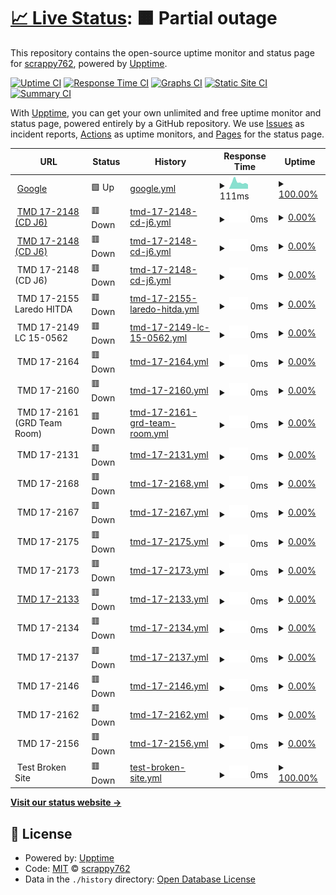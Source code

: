 # [📈 Live Status](https://scrappy762.github.io/server-status): <!--live status--> **🟧 Partial outage**

This repository contains the open-source uptime monitor and status page for [scrappy762](https://scrappy762.github.io/server-status), powered by [Upptime](https://github.com/upptime/upptime).

[![Uptime CI](https://github.com/scrappy762/server-status/workflows/Uptime%20CI/badge.svg)](https://github.com/scrappy762/server-status/actions?query=workflow%3A%22Uptime+CI%22)
[![Response Time CI](https://github.com/scrappy762/server-status/workflows/Response%20Time%20CI/badge.svg)](https://github.com/scrappy762/server-status/actions?query=workflow%3A%22Response+Time+CI%22)
[![Graphs CI](https://github.com/scrappy762/server-status/workflows/Graphs%20CI/badge.svg)](https://github.com/scrappy762/server-status/actions?query=workflow%3A%22Graphs+CI%22)
[![Static Site CI](https://github.com/scrappy762/server-status/workflows/Static%20Site%20CI/badge.svg)](https://github.com/scrappy762/server-status/actions?query=workflow%3A%22Static+Site+CI%22)
[![Summary CI](https://github.com/scrappy762/server-status/workflows/Summary%20CI/badge.svg)](https://github.com/scrappy762/server-status/actions?query=workflow%3A%22Summary+CI%22)

With [Upptime](https://upptime.js.org), you can get your own unlimited and free uptime monitor and status page, powered entirely by a GitHub repository. We use [Issues](https://github.com/scrappy762/server-status/issues) as incident reports, [Actions](https://github.com/scrappy762/server-status/actions) as uptime monitors, and [Pages](https://scrappy762.github.io/server-status) for the status page.

<!--start: status pages-->
<!-- This summary is generated by Upptime (https://github.com/upptime/upptime) -->
<!-- Do not edit this manually, your changes will be overwritten -->
<!-- prettier-ignore -->
| URL | Status | History | Response Time | Uptime |
| --- | ------ | ------- | ------------- | ------ |
| <img alt="" src="https://icons.duckduckgo.com/ip3/www.google.com.ico" height="13"> [Google](https://www.google.com) | 🟩 Up | [google.yml](https://github.com/scrappy762/server-status/commits/HEAD/history/google.yml) | <details><summary><img alt="Response time graph" src="./graphs/google/response-time-week.png" height="20"> 111ms</summary><br><a href="https://scrappy762.github.io/server-status/history/google"><img alt="Response time 109" src="https://img.shields.io/endpoint?url=https%3A%2F%2Fraw.githubusercontent.com%2Fscrappy762%2Fserver-status%2FHEAD%2Fapi%2Fgoogle%2Fresponse-time.json"></a><br><a href="https://scrappy762.github.io/server-status/history/google"><img alt="24-hour response time 224" src="https://img.shields.io/endpoint?url=https%3A%2F%2Fraw.githubusercontent.com%2Fscrappy762%2Fserver-status%2FHEAD%2Fapi%2Fgoogle%2Fresponse-time-day.json"></a><br><a href="https://scrappy762.github.io/server-status/history/google"><img alt="7-day response time 111" src="https://img.shields.io/endpoint?url=https%3A%2F%2Fraw.githubusercontent.com%2Fscrappy762%2Fserver-status%2FHEAD%2Fapi%2Fgoogle%2Fresponse-time-week.json"></a><br><a href="https://scrappy762.github.io/server-status/history/google"><img alt="30-day response time 106" src="https://img.shields.io/endpoint?url=https%3A%2F%2Fraw.githubusercontent.com%2Fscrappy762%2Fserver-status%2FHEAD%2Fapi%2Fgoogle%2Fresponse-time-month.json"></a><br><a href="https://scrappy762.github.io/server-status/history/google"><img alt="1-year response time 109" src="https://img.shields.io/endpoint?url=https%3A%2F%2Fraw.githubusercontent.com%2Fscrappy762%2Fserver-status%2FHEAD%2Fapi%2Fgoogle%2Fresponse-time-year.json"></a></details> | <details><summary><a href="https://scrappy762.github.io/server-status/history/google">100.00%</a></summary><a href="https://scrappy762.github.io/server-status/history/google"><img alt="All-time uptime 100.00%" src="https://img.shields.io/endpoint?url=https%3A%2F%2Fraw.githubusercontent.com%2Fscrappy762%2Fserver-status%2FHEAD%2Fapi%2Fgoogle%2Fuptime.json"></a><br><a href="https://scrappy762.github.io/server-status/history/google"><img alt="24-hour uptime 100.00%" src="https://img.shields.io/endpoint?url=https%3A%2F%2Fraw.githubusercontent.com%2Fscrappy762%2Fserver-status%2FHEAD%2Fapi%2Fgoogle%2Fuptime-day.json"></a><br><a href="https://scrappy762.github.io/server-status/history/google"><img alt="7-day uptime 100.00%" src="https://img.shields.io/endpoint?url=https%3A%2F%2Fraw.githubusercontent.com%2Fscrappy762%2Fserver-status%2FHEAD%2Fapi%2Fgoogle%2Fuptime-week.json"></a><br><a href="https://scrappy762.github.io/server-status/history/google"><img alt="30-day uptime 100.00%" src="https://img.shields.io/endpoint?url=https%3A%2F%2Fraw.githubusercontent.com%2Fscrappy762%2Fserver-status%2FHEAD%2Fapi%2Fgoogle%2Fuptime-month.json"></a><br><a href="https://scrappy762.github.io/server-status/history/google"><img alt="1-year uptime 100.00%" src="https://img.shields.io/endpoint?url=https%3A%2F%2Fraw.githubusercontent.com%2Fscrappy762%2Fserver-status%2FHEAD%2Fapi%2Fgoogle%2Fuptime-year.json"></a></details>
| <img alt="" src="https://icons.duckduckgo.com/ip3/166.155.41.117.ico" height="13"> [TMD 17-2148 (CD J6)](http://166.155.41.117) | 🟥 Down | [tmd-17-2148-cd-j6.yml](https://github.com/scrappy762/server-status/commits/HEAD/history/tmd-17-2148-cd-j6.yml) | <details><summary><img alt="Response time graph" src="./graphs/tmd-17-2148-cd-j6/response-time-week.png" height="20"> 0ms</summary><br><a href="https://scrappy762.github.io/server-status/history/tmd-17-2148-cd-j6"><img alt="Response time 0" src="https://img.shields.io/endpoint?url=https%3A%2F%2Fraw.githubusercontent.com%2Fscrappy762%2Fserver-status%2FHEAD%2Fapi%2Ftmd-17-2148-cd-j6%2Fresponse-time.json"></a><br><a href="https://scrappy762.github.io/server-status/history/tmd-17-2148-cd-j6"><img alt="24-hour response time 0" src="https://img.shields.io/endpoint?url=https%3A%2F%2Fraw.githubusercontent.com%2Fscrappy762%2Fserver-status%2FHEAD%2Fapi%2Ftmd-17-2148-cd-j6%2Fresponse-time-day.json"></a><br><a href="https://scrappy762.github.io/server-status/history/tmd-17-2148-cd-j6"><img alt="7-day response time 0" src="https://img.shields.io/endpoint?url=https%3A%2F%2Fraw.githubusercontent.com%2Fscrappy762%2Fserver-status%2FHEAD%2Fapi%2Ftmd-17-2148-cd-j6%2Fresponse-time-week.json"></a><br><a href="https://scrappy762.github.io/server-status/history/tmd-17-2148-cd-j6"><img alt="30-day response time 0" src="https://img.shields.io/endpoint?url=https%3A%2F%2Fraw.githubusercontent.com%2Fscrappy762%2Fserver-status%2FHEAD%2Fapi%2Ftmd-17-2148-cd-j6%2Fresponse-time-month.json"></a><br><a href="https://scrappy762.github.io/server-status/history/tmd-17-2148-cd-j6"><img alt="1-year response time 0" src="https://img.shields.io/endpoint?url=https%3A%2F%2Fraw.githubusercontent.com%2Fscrappy762%2Fserver-status%2FHEAD%2Fapi%2Ftmd-17-2148-cd-j6%2Fresponse-time-year.json"></a></details> | <details><summary><a href="https://scrappy762.github.io/server-status/history/tmd-17-2148-cd-j6">0.00%</a></summary><a href="https://scrappy762.github.io/server-status/history/tmd-17-2148-cd-j6"><img alt="All-time uptime 0.00%" src="https://img.shields.io/endpoint?url=https%3A%2F%2Fraw.githubusercontent.com%2Fscrappy762%2Fserver-status%2FHEAD%2Fapi%2Ftmd-17-2148-cd-j6%2Fuptime.json"></a><br><a href="https://scrappy762.github.io/server-status/history/tmd-17-2148-cd-j6"><img alt="24-hour uptime 0.00%" src="https://img.shields.io/endpoint?url=https%3A%2F%2Fraw.githubusercontent.com%2Fscrappy762%2Fserver-status%2FHEAD%2Fapi%2Ftmd-17-2148-cd-j6%2Fuptime-day.json"></a><br><a href="https://scrappy762.github.io/server-status/history/tmd-17-2148-cd-j6"><img alt="7-day uptime 0.00%" src="https://img.shields.io/endpoint?url=https%3A%2F%2Fraw.githubusercontent.com%2Fscrappy762%2Fserver-status%2FHEAD%2Fapi%2Ftmd-17-2148-cd-j6%2Fuptime-week.json"></a><br><a href="https://scrappy762.github.io/server-status/history/tmd-17-2148-cd-j6"><img alt="30-day uptime 1.38%" src="https://img.shields.io/endpoint?url=https%3A%2F%2Fraw.githubusercontent.com%2Fscrappy762%2Fserver-status%2FHEAD%2Fapi%2Ftmd-17-2148-cd-j6%2Fuptime-month.json"></a><br><a href="https://scrappy762.github.io/server-status/history/tmd-17-2148-cd-j6"><img alt="1-year uptime 0.00%" src="https://img.shields.io/endpoint?url=https%3A%2F%2Fraw.githubusercontent.com%2Fscrappy762%2Fserver-status%2FHEAD%2Fapi%2Ftmd-17-2148-cd-j6%2Fuptime-year.json"></a></details>
| <img alt="" src="https://icons.duckduckgo.com/ip3/166.155.41.117.ico" height="13"> [TMD 17-2148 (CD J6)](http://166.155.41.117:9300) | 🟥 Down | [tmd-17-2148-cd-j6.yml](https://github.com/scrappy762/server-status/commits/HEAD/history/tmd-17-2148-cd-j6.yml) | <details><summary><img alt="Response time graph" src="./graphs/tmd-17-2148-cd-j6/response-time-week.png" height="20"> 0ms</summary><br><a href="https://scrappy762.github.io/server-status/history/tmd-17-2148-cd-j6"><img alt="Response time 0" src="https://img.shields.io/endpoint?url=https%3A%2F%2Fraw.githubusercontent.com%2Fscrappy762%2Fserver-status%2FHEAD%2Fapi%2Ftmd-17-2148-cd-j6%2Fresponse-time.json"></a><br><a href="https://scrappy762.github.io/server-status/history/tmd-17-2148-cd-j6"><img alt="24-hour response time 0" src="https://img.shields.io/endpoint?url=https%3A%2F%2Fraw.githubusercontent.com%2Fscrappy762%2Fserver-status%2FHEAD%2Fapi%2Ftmd-17-2148-cd-j6%2Fresponse-time-day.json"></a><br><a href="https://scrappy762.github.io/server-status/history/tmd-17-2148-cd-j6"><img alt="7-day response time 0" src="https://img.shields.io/endpoint?url=https%3A%2F%2Fraw.githubusercontent.com%2Fscrappy762%2Fserver-status%2FHEAD%2Fapi%2Ftmd-17-2148-cd-j6%2Fresponse-time-week.json"></a><br><a href="https://scrappy762.github.io/server-status/history/tmd-17-2148-cd-j6"><img alt="30-day response time 0" src="https://img.shields.io/endpoint?url=https%3A%2F%2Fraw.githubusercontent.com%2Fscrappy762%2Fserver-status%2FHEAD%2Fapi%2Ftmd-17-2148-cd-j6%2Fresponse-time-month.json"></a><br><a href="https://scrappy762.github.io/server-status/history/tmd-17-2148-cd-j6"><img alt="1-year response time 0" src="https://img.shields.io/endpoint?url=https%3A%2F%2Fraw.githubusercontent.com%2Fscrappy762%2Fserver-status%2FHEAD%2Fapi%2Ftmd-17-2148-cd-j6%2Fresponse-time-year.json"></a></details> | <details><summary><a href="https://scrappy762.github.io/server-status/history/tmd-17-2148-cd-j6">0.00%</a></summary><a href="https://scrappy762.github.io/server-status/history/tmd-17-2148-cd-j6"><img alt="All-time uptime 0.00%" src="https://img.shields.io/endpoint?url=https%3A%2F%2Fraw.githubusercontent.com%2Fscrappy762%2Fserver-status%2FHEAD%2Fapi%2Ftmd-17-2148-cd-j6%2Fuptime.json"></a><br><a href="https://scrappy762.github.io/server-status/history/tmd-17-2148-cd-j6"><img alt="24-hour uptime 0.00%" src="https://img.shields.io/endpoint?url=https%3A%2F%2Fraw.githubusercontent.com%2Fscrappy762%2Fserver-status%2FHEAD%2Fapi%2Ftmd-17-2148-cd-j6%2Fuptime-day.json"></a><br><a href="https://scrappy762.github.io/server-status/history/tmd-17-2148-cd-j6"><img alt="7-day uptime 0.00%" src="https://img.shields.io/endpoint?url=https%3A%2F%2Fraw.githubusercontent.com%2Fscrappy762%2Fserver-status%2FHEAD%2Fapi%2Ftmd-17-2148-cd-j6%2Fuptime-week.json"></a><br><a href="https://scrappy762.github.io/server-status/history/tmd-17-2148-cd-j6"><img alt="30-day uptime 1.38%" src="https://img.shields.io/endpoint?url=https%3A%2F%2Fraw.githubusercontent.com%2Fscrappy762%2Fserver-status%2FHEAD%2Fapi%2Ftmd-17-2148-cd-j6%2Fuptime-month.json"></a><br><a href="https://scrappy762.github.io/server-status/history/tmd-17-2148-cd-j6"><img alt="1-year uptime 0.00%" src="https://img.shields.io/endpoint?url=https%3A%2F%2Fraw.githubusercontent.com%2Fscrappy762%2Fserver-status%2FHEAD%2Fapi%2Ftmd-17-2148-cd-j6%2Fuptime-year.json"></a></details>
| <img alt="" src="https://icons.duckduckgo.com/ip3/null.ico" height="13"> TMD 17-2148 (CD J6) | 🟥 Down | [tmd-17-2148-cd-j6.yml](https://github.com/scrappy762/server-status/commits/HEAD/history/tmd-17-2148-cd-j6.yml) | <details><summary><img alt="Response time graph" src="./graphs/tmd-17-2148-cd-j6/response-time-week.png" height="20"> 0ms</summary><br><a href="https://scrappy762.github.io/server-status/history/tmd-17-2148-cd-j6"><img alt="Response time 0" src="https://img.shields.io/endpoint?url=https%3A%2F%2Fraw.githubusercontent.com%2Fscrappy762%2Fserver-status%2FHEAD%2Fapi%2Ftmd-17-2148-cd-j6%2Fresponse-time.json"></a><br><a href="https://scrappy762.github.io/server-status/history/tmd-17-2148-cd-j6"><img alt="24-hour response time 0" src="https://img.shields.io/endpoint?url=https%3A%2F%2Fraw.githubusercontent.com%2Fscrappy762%2Fserver-status%2FHEAD%2Fapi%2Ftmd-17-2148-cd-j6%2Fresponse-time-day.json"></a><br><a href="https://scrappy762.github.io/server-status/history/tmd-17-2148-cd-j6"><img alt="7-day response time 0" src="https://img.shields.io/endpoint?url=https%3A%2F%2Fraw.githubusercontent.com%2Fscrappy762%2Fserver-status%2FHEAD%2Fapi%2Ftmd-17-2148-cd-j6%2Fresponse-time-week.json"></a><br><a href="https://scrappy762.github.io/server-status/history/tmd-17-2148-cd-j6"><img alt="30-day response time 0" src="https://img.shields.io/endpoint?url=https%3A%2F%2Fraw.githubusercontent.com%2Fscrappy762%2Fserver-status%2FHEAD%2Fapi%2Ftmd-17-2148-cd-j6%2Fresponse-time-month.json"></a><br><a href="https://scrappy762.github.io/server-status/history/tmd-17-2148-cd-j6"><img alt="1-year response time 0" src="https://img.shields.io/endpoint?url=https%3A%2F%2Fraw.githubusercontent.com%2Fscrappy762%2Fserver-status%2FHEAD%2Fapi%2Ftmd-17-2148-cd-j6%2Fresponse-time-year.json"></a></details> | <details><summary><a href="https://scrappy762.github.io/server-status/history/tmd-17-2148-cd-j6">0.00%</a></summary><a href="https://scrappy762.github.io/server-status/history/tmd-17-2148-cd-j6"><img alt="All-time uptime 0.00%" src="https://img.shields.io/endpoint?url=https%3A%2F%2Fraw.githubusercontent.com%2Fscrappy762%2Fserver-status%2FHEAD%2Fapi%2Ftmd-17-2148-cd-j6%2Fuptime.json"></a><br><a href="https://scrappy762.github.io/server-status/history/tmd-17-2148-cd-j6"><img alt="24-hour uptime 0.00%" src="https://img.shields.io/endpoint?url=https%3A%2F%2Fraw.githubusercontent.com%2Fscrappy762%2Fserver-status%2FHEAD%2Fapi%2Ftmd-17-2148-cd-j6%2Fuptime-day.json"></a><br><a href="https://scrappy762.github.io/server-status/history/tmd-17-2148-cd-j6"><img alt="7-day uptime 0.00%" src="https://img.shields.io/endpoint?url=https%3A%2F%2Fraw.githubusercontent.com%2Fscrappy762%2Fserver-status%2FHEAD%2Fapi%2Ftmd-17-2148-cd-j6%2Fuptime-week.json"></a><br><a href="https://scrappy762.github.io/server-status/history/tmd-17-2148-cd-j6"><img alt="30-day uptime 1.38%" src="https://img.shields.io/endpoint?url=https%3A%2F%2Fraw.githubusercontent.com%2Fscrappy762%2Fserver-status%2FHEAD%2Fapi%2Ftmd-17-2148-cd-j6%2Fuptime-month.json"></a><br><a href="https://scrappy762.github.io/server-status/history/tmd-17-2148-cd-j6"><img alt="1-year uptime 0.00%" src="https://img.shields.io/endpoint?url=https%3A%2F%2Fraw.githubusercontent.com%2Fscrappy762%2Fserver-status%2FHEAD%2Fapi%2Ftmd-17-2148-cd-j6%2Fuptime-year.json"></a></details>
| <img alt="" src="https://icons.duckduckgo.com/ip3/null.ico" height="13"> TMD 17-2155 Laredo HITDA | 🟥 Down | [tmd-17-2155-laredo-hitda.yml](https://github.com/scrappy762/server-status/commits/HEAD/history/tmd-17-2155-laredo-hitda.yml) | <details><summary><img alt="Response time graph" src="./graphs/tmd-17-2155-laredo-hitda/response-time-week.png" height="20"> 0ms</summary><br><a href="https://scrappy762.github.io/server-status/history/tmd-17-2155-laredo-hitda"><img alt="Response time 0" src="https://img.shields.io/endpoint?url=https%3A%2F%2Fraw.githubusercontent.com%2Fscrappy762%2Fserver-status%2FHEAD%2Fapi%2Ftmd-17-2155-laredo-hitda%2Fresponse-time.json"></a><br><a href="https://scrappy762.github.io/server-status/history/tmd-17-2155-laredo-hitda"><img alt="24-hour response time 0" src="https://img.shields.io/endpoint?url=https%3A%2F%2Fraw.githubusercontent.com%2Fscrappy762%2Fserver-status%2FHEAD%2Fapi%2Ftmd-17-2155-laredo-hitda%2Fresponse-time-day.json"></a><br><a href="https://scrappy762.github.io/server-status/history/tmd-17-2155-laredo-hitda"><img alt="7-day response time 0" src="https://img.shields.io/endpoint?url=https%3A%2F%2Fraw.githubusercontent.com%2Fscrappy762%2Fserver-status%2FHEAD%2Fapi%2Ftmd-17-2155-laredo-hitda%2Fresponse-time-week.json"></a><br><a href="https://scrappy762.github.io/server-status/history/tmd-17-2155-laredo-hitda"><img alt="30-day response time 0" src="https://img.shields.io/endpoint?url=https%3A%2F%2Fraw.githubusercontent.com%2Fscrappy762%2Fserver-status%2FHEAD%2Fapi%2Ftmd-17-2155-laredo-hitda%2Fresponse-time-month.json"></a><br><a href="https://scrappy762.github.io/server-status/history/tmd-17-2155-laredo-hitda"><img alt="1-year response time 0" src="https://img.shields.io/endpoint?url=https%3A%2F%2Fraw.githubusercontent.com%2Fscrappy762%2Fserver-status%2FHEAD%2Fapi%2Ftmd-17-2155-laredo-hitda%2Fresponse-time-year.json"></a></details> | <details><summary><a href="https://scrappy762.github.io/server-status/history/tmd-17-2155-laredo-hitda">0.00%</a></summary><a href="https://scrappy762.github.io/server-status/history/tmd-17-2155-laredo-hitda"><img alt="All-time uptime 0.00%" src="https://img.shields.io/endpoint?url=https%3A%2F%2Fraw.githubusercontent.com%2Fscrappy762%2Fserver-status%2FHEAD%2Fapi%2Ftmd-17-2155-laredo-hitda%2Fuptime.json"></a><br><a href="https://scrappy762.github.io/server-status/history/tmd-17-2155-laredo-hitda"><img alt="24-hour uptime 0.00%" src="https://img.shields.io/endpoint?url=https%3A%2F%2Fraw.githubusercontent.com%2Fscrappy762%2Fserver-status%2FHEAD%2Fapi%2Ftmd-17-2155-laredo-hitda%2Fuptime-day.json"></a><br><a href="https://scrappy762.github.io/server-status/history/tmd-17-2155-laredo-hitda"><img alt="7-day uptime 0.00%" src="https://img.shields.io/endpoint?url=https%3A%2F%2Fraw.githubusercontent.com%2Fscrappy762%2Fserver-status%2FHEAD%2Fapi%2Ftmd-17-2155-laredo-hitda%2Fuptime-week.json"></a><br><a href="https://scrappy762.github.io/server-status/history/tmd-17-2155-laredo-hitda"><img alt="30-day uptime 1.38%" src="https://img.shields.io/endpoint?url=https%3A%2F%2Fraw.githubusercontent.com%2Fscrappy762%2Fserver-status%2FHEAD%2Fapi%2Ftmd-17-2155-laredo-hitda%2Fuptime-month.json"></a><br><a href="https://scrappy762.github.io/server-status/history/tmd-17-2155-laredo-hitda"><img alt="1-year uptime 0.00%" src="https://img.shields.io/endpoint?url=https%3A%2F%2Fraw.githubusercontent.com%2Fscrappy762%2Fserver-status%2FHEAD%2Fapi%2Ftmd-17-2155-laredo-hitda%2Fuptime-year.json"></a></details>
| <img alt="" src="https://icons.duckduckgo.com/ip3/null.ico" height="13"> TMD 17-2149 LC 15-0562 | 🟥 Down | [tmd-17-2149-lc-15-0562.yml](https://github.com/scrappy762/server-status/commits/HEAD/history/tmd-17-2149-lc-15-0562.yml) | <details><summary><img alt="Response time graph" src="./graphs/tmd-17-2149-lc-15-0562/response-time-week.png" height="20"> 0ms</summary><br><a href="https://scrappy762.github.io/server-status/history/tmd-17-2149-lc-15-0562"><img alt="Response time 0" src="https://img.shields.io/endpoint?url=https%3A%2F%2Fraw.githubusercontent.com%2Fscrappy762%2Fserver-status%2FHEAD%2Fapi%2Ftmd-17-2149-lc-15-0562%2Fresponse-time.json"></a><br><a href="https://scrappy762.github.io/server-status/history/tmd-17-2149-lc-15-0562"><img alt="24-hour response time 0" src="https://img.shields.io/endpoint?url=https%3A%2F%2Fraw.githubusercontent.com%2Fscrappy762%2Fserver-status%2FHEAD%2Fapi%2Ftmd-17-2149-lc-15-0562%2Fresponse-time-day.json"></a><br><a href="https://scrappy762.github.io/server-status/history/tmd-17-2149-lc-15-0562"><img alt="7-day response time 0" src="https://img.shields.io/endpoint?url=https%3A%2F%2Fraw.githubusercontent.com%2Fscrappy762%2Fserver-status%2FHEAD%2Fapi%2Ftmd-17-2149-lc-15-0562%2Fresponse-time-week.json"></a><br><a href="https://scrappy762.github.io/server-status/history/tmd-17-2149-lc-15-0562"><img alt="30-day response time 0" src="https://img.shields.io/endpoint?url=https%3A%2F%2Fraw.githubusercontent.com%2Fscrappy762%2Fserver-status%2FHEAD%2Fapi%2Ftmd-17-2149-lc-15-0562%2Fresponse-time-month.json"></a><br><a href="https://scrappy762.github.io/server-status/history/tmd-17-2149-lc-15-0562"><img alt="1-year response time 0" src="https://img.shields.io/endpoint?url=https%3A%2F%2Fraw.githubusercontent.com%2Fscrappy762%2Fserver-status%2FHEAD%2Fapi%2Ftmd-17-2149-lc-15-0562%2Fresponse-time-year.json"></a></details> | <details><summary><a href="https://scrappy762.github.io/server-status/history/tmd-17-2149-lc-15-0562">0.00%</a></summary><a href="https://scrappy762.github.io/server-status/history/tmd-17-2149-lc-15-0562"><img alt="All-time uptime 0.00%" src="https://img.shields.io/endpoint?url=https%3A%2F%2Fraw.githubusercontent.com%2Fscrappy762%2Fserver-status%2FHEAD%2Fapi%2Ftmd-17-2149-lc-15-0562%2Fuptime.json"></a><br><a href="https://scrappy762.github.io/server-status/history/tmd-17-2149-lc-15-0562"><img alt="24-hour uptime 0.00%" src="https://img.shields.io/endpoint?url=https%3A%2F%2Fraw.githubusercontent.com%2Fscrappy762%2Fserver-status%2FHEAD%2Fapi%2Ftmd-17-2149-lc-15-0562%2Fuptime-day.json"></a><br><a href="https://scrappy762.github.io/server-status/history/tmd-17-2149-lc-15-0562"><img alt="7-day uptime 0.00%" src="https://img.shields.io/endpoint?url=https%3A%2F%2Fraw.githubusercontent.com%2Fscrappy762%2Fserver-status%2FHEAD%2Fapi%2Ftmd-17-2149-lc-15-0562%2Fuptime-week.json"></a><br><a href="https://scrappy762.github.io/server-status/history/tmd-17-2149-lc-15-0562"><img alt="30-day uptime 1.38%" src="https://img.shields.io/endpoint?url=https%3A%2F%2Fraw.githubusercontent.com%2Fscrappy762%2Fserver-status%2FHEAD%2Fapi%2Ftmd-17-2149-lc-15-0562%2Fuptime-month.json"></a><br><a href="https://scrappy762.github.io/server-status/history/tmd-17-2149-lc-15-0562"><img alt="1-year uptime 0.00%" src="https://img.shields.io/endpoint?url=https%3A%2F%2Fraw.githubusercontent.com%2Fscrappy762%2Fserver-status%2FHEAD%2Fapi%2Ftmd-17-2149-lc-15-0562%2Fuptime-year.json"></a></details>
| <img alt="" src="https://icons.duckduckgo.com/ip3/null.ico" height="13"> TMD 17-2164 | 🟥 Down | [tmd-17-2164.yml](https://github.com/scrappy762/server-status/commits/HEAD/history/tmd-17-2164.yml) | <details><summary><img alt="Response time graph" src="./graphs/tmd-17-2164/response-time-week.png" height="20"> 0ms</summary><br><a href="https://scrappy762.github.io/server-status/history/tmd-17-2164"><img alt="Response time 0" src="https://img.shields.io/endpoint?url=https%3A%2F%2Fraw.githubusercontent.com%2Fscrappy762%2Fserver-status%2FHEAD%2Fapi%2Ftmd-17-2164%2Fresponse-time.json"></a><br><a href="https://scrappy762.github.io/server-status/history/tmd-17-2164"><img alt="24-hour response time 0" src="https://img.shields.io/endpoint?url=https%3A%2F%2Fraw.githubusercontent.com%2Fscrappy762%2Fserver-status%2FHEAD%2Fapi%2Ftmd-17-2164%2Fresponse-time-day.json"></a><br><a href="https://scrappy762.github.io/server-status/history/tmd-17-2164"><img alt="7-day response time 0" src="https://img.shields.io/endpoint?url=https%3A%2F%2Fraw.githubusercontent.com%2Fscrappy762%2Fserver-status%2FHEAD%2Fapi%2Ftmd-17-2164%2Fresponse-time-week.json"></a><br><a href="https://scrappy762.github.io/server-status/history/tmd-17-2164"><img alt="30-day response time 0" src="https://img.shields.io/endpoint?url=https%3A%2F%2Fraw.githubusercontent.com%2Fscrappy762%2Fserver-status%2FHEAD%2Fapi%2Ftmd-17-2164%2Fresponse-time-month.json"></a><br><a href="https://scrappy762.github.io/server-status/history/tmd-17-2164"><img alt="1-year response time 0" src="https://img.shields.io/endpoint?url=https%3A%2F%2Fraw.githubusercontent.com%2Fscrappy762%2Fserver-status%2FHEAD%2Fapi%2Ftmd-17-2164%2Fresponse-time-year.json"></a></details> | <details><summary><a href="https://scrappy762.github.io/server-status/history/tmd-17-2164">0.00%</a></summary><a href="https://scrappy762.github.io/server-status/history/tmd-17-2164"><img alt="All-time uptime 0.00%" src="https://img.shields.io/endpoint?url=https%3A%2F%2Fraw.githubusercontent.com%2Fscrappy762%2Fserver-status%2FHEAD%2Fapi%2Ftmd-17-2164%2Fuptime.json"></a><br><a href="https://scrappy762.github.io/server-status/history/tmd-17-2164"><img alt="24-hour uptime 0.00%" src="https://img.shields.io/endpoint?url=https%3A%2F%2Fraw.githubusercontent.com%2Fscrappy762%2Fserver-status%2FHEAD%2Fapi%2Ftmd-17-2164%2Fuptime-day.json"></a><br><a href="https://scrappy762.github.io/server-status/history/tmd-17-2164"><img alt="7-day uptime 0.00%" src="https://img.shields.io/endpoint?url=https%3A%2F%2Fraw.githubusercontent.com%2Fscrappy762%2Fserver-status%2FHEAD%2Fapi%2Ftmd-17-2164%2Fuptime-week.json"></a><br><a href="https://scrappy762.github.io/server-status/history/tmd-17-2164"><img alt="30-day uptime 1.38%" src="https://img.shields.io/endpoint?url=https%3A%2F%2Fraw.githubusercontent.com%2Fscrappy762%2Fserver-status%2FHEAD%2Fapi%2Ftmd-17-2164%2Fuptime-month.json"></a><br><a href="https://scrappy762.github.io/server-status/history/tmd-17-2164"><img alt="1-year uptime 0.00%" src="https://img.shields.io/endpoint?url=https%3A%2F%2Fraw.githubusercontent.com%2Fscrappy762%2Fserver-status%2FHEAD%2Fapi%2Ftmd-17-2164%2Fuptime-year.json"></a></details>
| <img alt="" src="https://icons.duckduckgo.com/ip3/null.ico" height="13"> TMD 17-2160 | 🟥 Down | [tmd-17-2160.yml](https://github.com/scrappy762/server-status/commits/HEAD/history/tmd-17-2160.yml) | <details><summary><img alt="Response time graph" src="./graphs/tmd-17-2160/response-time-week.png" height="20"> 0ms</summary><br><a href="https://scrappy762.github.io/server-status/history/tmd-17-2160"><img alt="Response time 0" src="https://img.shields.io/endpoint?url=https%3A%2F%2Fraw.githubusercontent.com%2Fscrappy762%2Fserver-status%2FHEAD%2Fapi%2Ftmd-17-2160%2Fresponse-time.json"></a><br><a href="https://scrappy762.github.io/server-status/history/tmd-17-2160"><img alt="24-hour response time 0" src="https://img.shields.io/endpoint?url=https%3A%2F%2Fraw.githubusercontent.com%2Fscrappy762%2Fserver-status%2FHEAD%2Fapi%2Ftmd-17-2160%2Fresponse-time-day.json"></a><br><a href="https://scrappy762.github.io/server-status/history/tmd-17-2160"><img alt="7-day response time 0" src="https://img.shields.io/endpoint?url=https%3A%2F%2Fraw.githubusercontent.com%2Fscrappy762%2Fserver-status%2FHEAD%2Fapi%2Ftmd-17-2160%2Fresponse-time-week.json"></a><br><a href="https://scrappy762.github.io/server-status/history/tmd-17-2160"><img alt="30-day response time 0" src="https://img.shields.io/endpoint?url=https%3A%2F%2Fraw.githubusercontent.com%2Fscrappy762%2Fserver-status%2FHEAD%2Fapi%2Ftmd-17-2160%2Fresponse-time-month.json"></a><br><a href="https://scrappy762.github.io/server-status/history/tmd-17-2160"><img alt="1-year response time 0" src="https://img.shields.io/endpoint?url=https%3A%2F%2Fraw.githubusercontent.com%2Fscrappy762%2Fserver-status%2FHEAD%2Fapi%2Ftmd-17-2160%2Fresponse-time-year.json"></a></details> | <details><summary><a href="https://scrappy762.github.io/server-status/history/tmd-17-2160">0.00%</a></summary><a href="https://scrappy762.github.io/server-status/history/tmd-17-2160"><img alt="All-time uptime 0.00%" src="https://img.shields.io/endpoint?url=https%3A%2F%2Fraw.githubusercontent.com%2Fscrappy762%2Fserver-status%2FHEAD%2Fapi%2Ftmd-17-2160%2Fuptime.json"></a><br><a href="https://scrappy762.github.io/server-status/history/tmd-17-2160"><img alt="24-hour uptime 0.00%" src="https://img.shields.io/endpoint?url=https%3A%2F%2Fraw.githubusercontent.com%2Fscrappy762%2Fserver-status%2FHEAD%2Fapi%2Ftmd-17-2160%2Fuptime-day.json"></a><br><a href="https://scrappy762.github.io/server-status/history/tmd-17-2160"><img alt="7-day uptime 0.00%" src="https://img.shields.io/endpoint?url=https%3A%2F%2Fraw.githubusercontent.com%2Fscrappy762%2Fserver-status%2FHEAD%2Fapi%2Ftmd-17-2160%2Fuptime-week.json"></a><br><a href="https://scrappy762.github.io/server-status/history/tmd-17-2160"><img alt="30-day uptime 1.38%" src="https://img.shields.io/endpoint?url=https%3A%2F%2Fraw.githubusercontent.com%2Fscrappy762%2Fserver-status%2FHEAD%2Fapi%2Ftmd-17-2160%2Fuptime-month.json"></a><br><a href="https://scrappy762.github.io/server-status/history/tmd-17-2160"><img alt="1-year uptime 0.00%" src="https://img.shields.io/endpoint?url=https%3A%2F%2Fraw.githubusercontent.com%2Fscrappy762%2Fserver-status%2FHEAD%2Fapi%2Ftmd-17-2160%2Fuptime-year.json"></a></details>
| <img alt="" src="https://icons.duckduckgo.com/ip3/null.ico" height="13"> TMD 17-2161 (GRD Team Room) | 🟥 Down | [tmd-17-2161-grd-team-room.yml](https://github.com/scrappy762/server-status/commits/HEAD/history/tmd-17-2161-grd-team-room.yml) | <details><summary><img alt="Response time graph" src="./graphs/tmd-17-2161-grd-team-room/response-time-week.png" height="20"> 0ms</summary><br><a href="https://scrappy762.github.io/server-status/history/tmd-17-2161-grd-team-room"><img alt="Response time 0" src="https://img.shields.io/endpoint?url=https%3A%2F%2Fraw.githubusercontent.com%2Fscrappy762%2Fserver-status%2FHEAD%2Fapi%2Ftmd-17-2161-grd-team-room%2Fresponse-time.json"></a><br><a href="https://scrappy762.github.io/server-status/history/tmd-17-2161-grd-team-room"><img alt="24-hour response time 0" src="https://img.shields.io/endpoint?url=https%3A%2F%2Fraw.githubusercontent.com%2Fscrappy762%2Fserver-status%2FHEAD%2Fapi%2Ftmd-17-2161-grd-team-room%2Fresponse-time-day.json"></a><br><a href="https://scrappy762.github.io/server-status/history/tmd-17-2161-grd-team-room"><img alt="7-day response time 0" src="https://img.shields.io/endpoint?url=https%3A%2F%2Fraw.githubusercontent.com%2Fscrappy762%2Fserver-status%2FHEAD%2Fapi%2Ftmd-17-2161-grd-team-room%2Fresponse-time-week.json"></a><br><a href="https://scrappy762.github.io/server-status/history/tmd-17-2161-grd-team-room"><img alt="30-day response time 0" src="https://img.shields.io/endpoint?url=https%3A%2F%2Fraw.githubusercontent.com%2Fscrappy762%2Fserver-status%2FHEAD%2Fapi%2Ftmd-17-2161-grd-team-room%2Fresponse-time-month.json"></a><br><a href="https://scrappy762.github.io/server-status/history/tmd-17-2161-grd-team-room"><img alt="1-year response time 0" src="https://img.shields.io/endpoint?url=https%3A%2F%2Fraw.githubusercontent.com%2Fscrappy762%2Fserver-status%2FHEAD%2Fapi%2Ftmd-17-2161-grd-team-room%2Fresponse-time-year.json"></a></details> | <details><summary><a href="https://scrappy762.github.io/server-status/history/tmd-17-2161-grd-team-room">0.00%</a></summary><a href="https://scrappy762.github.io/server-status/history/tmd-17-2161-grd-team-room"><img alt="All-time uptime 0.00%" src="https://img.shields.io/endpoint?url=https%3A%2F%2Fraw.githubusercontent.com%2Fscrappy762%2Fserver-status%2FHEAD%2Fapi%2Ftmd-17-2161-grd-team-room%2Fuptime.json"></a><br><a href="https://scrappy762.github.io/server-status/history/tmd-17-2161-grd-team-room"><img alt="24-hour uptime 0.00%" src="https://img.shields.io/endpoint?url=https%3A%2F%2Fraw.githubusercontent.com%2Fscrappy762%2Fserver-status%2FHEAD%2Fapi%2Ftmd-17-2161-grd-team-room%2Fuptime-day.json"></a><br><a href="https://scrappy762.github.io/server-status/history/tmd-17-2161-grd-team-room"><img alt="7-day uptime 0.00%" src="https://img.shields.io/endpoint?url=https%3A%2F%2Fraw.githubusercontent.com%2Fscrappy762%2Fserver-status%2FHEAD%2Fapi%2Ftmd-17-2161-grd-team-room%2Fuptime-week.json"></a><br><a href="https://scrappy762.github.io/server-status/history/tmd-17-2161-grd-team-room"><img alt="30-day uptime 1.38%" src="https://img.shields.io/endpoint?url=https%3A%2F%2Fraw.githubusercontent.com%2Fscrappy762%2Fserver-status%2FHEAD%2Fapi%2Ftmd-17-2161-grd-team-room%2Fuptime-month.json"></a><br><a href="https://scrappy762.github.io/server-status/history/tmd-17-2161-grd-team-room"><img alt="1-year uptime 0.00%" src="https://img.shields.io/endpoint?url=https%3A%2F%2Fraw.githubusercontent.com%2Fscrappy762%2Fserver-status%2FHEAD%2Fapi%2Ftmd-17-2161-grd-team-room%2Fuptime-year.json"></a></details>
| <img alt="" src="https://icons.duckduckgo.com/ip3/null.ico" height="13"> TMD 17-2131 | 🟥 Down | [tmd-17-2131.yml](https://github.com/scrappy762/server-status/commits/HEAD/history/tmd-17-2131.yml) | <details><summary><img alt="Response time graph" src="./graphs/tmd-17-2131/response-time-week.png" height="20"> 0ms</summary><br><a href="https://scrappy762.github.io/server-status/history/tmd-17-2131"><img alt="Response time 0" src="https://img.shields.io/endpoint?url=https%3A%2F%2Fraw.githubusercontent.com%2Fscrappy762%2Fserver-status%2FHEAD%2Fapi%2Ftmd-17-2131%2Fresponse-time.json"></a><br><a href="https://scrappy762.github.io/server-status/history/tmd-17-2131"><img alt="24-hour response time 0" src="https://img.shields.io/endpoint?url=https%3A%2F%2Fraw.githubusercontent.com%2Fscrappy762%2Fserver-status%2FHEAD%2Fapi%2Ftmd-17-2131%2Fresponse-time-day.json"></a><br><a href="https://scrappy762.github.io/server-status/history/tmd-17-2131"><img alt="7-day response time 0" src="https://img.shields.io/endpoint?url=https%3A%2F%2Fraw.githubusercontent.com%2Fscrappy762%2Fserver-status%2FHEAD%2Fapi%2Ftmd-17-2131%2Fresponse-time-week.json"></a><br><a href="https://scrappy762.github.io/server-status/history/tmd-17-2131"><img alt="30-day response time 0" src="https://img.shields.io/endpoint?url=https%3A%2F%2Fraw.githubusercontent.com%2Fscrappy762%2Fserver-status%2FHEAD%2Fapi%2Ftmd-17-2131%2Fresponse-time-month.json"></a><br><a href="https://scrappy762.github.io/server-status/history/tmd-17-2131"><img alt="1-year response time 0" src="https://img.shields.io/endpoint?url=https%3A%2F%2Fraw.githubusercontent.com%2Fscrappy762%2Fserver-status%2FHEAD%2Fapi%2Ftmd-17-2131%2Fresponse-time-year.json"></a></details> | <details><summary><a href="https://scrappy762.github.io/server-status/history/tmd-17-2131">0.00%</a></summary><a href="https://scrappy762.github.io/server-status/history/tmd-17-2131"><img alt="All-time uptime 0.00%" src="https://img.shields.io/endpoint?url=https%3A%2F%2Fraw.githubusercontent.com%2Fscrappy762%2Fserver-status%2FHEAD%2Fapi%2Ftmd-17-2131%2Fuptime.json"></a><br><a href="https://scrappy762.github.io/server-status/history/tmd-17-2131"><img alt="24-hour uptime 0.00%" src="https://img.shields.io/endpoint?url=https%3A%2F%2Fraw.githubusercontent.com%2Fscrappy762%2Fserver-status%2FHEAD%2Fapi%2Ftmd-17-2131%2Fuptime-day.json"></a><br><a href="https://scrappy762.github.io/server-status/history/tmd-17-2131"><img alt="7-day uptime 0.00%" src="https://img.shields.io/endpoint?url=https%3A%2F%2Fraw.githubusercontent.com%2Fscrappy762%2Fserver-status%2FHEAD%2Fapi%2Ftmd-17-2131%2Fuptime-week.json"></a><br><a href="https://scrappy762.github.io/server-status/history/tmd-17-2131"><img alt="30-day uptime 1.38%" src="https://img.shields.io/endpoint?url=https%3A%2F%2Fraw.githubusercontent.com%2Fscrappy762%2Fserver-status%2FHEAD%2Fapi%2Ftmd-17-2131%2Fuptime-month.json"></a><br><a href="https://scrappy762.github.io/server-status/history/tmd-17-2131"><img alt="1-year uptime 0.00%" src="https://img.shields.io/endpoint?url=https%3A%2F%2Fraw.githubusercontent.com%2Fscrappy762%2Fserver-status%2FHEAD%2Fapi%2Ftmd-17-2131%2Fuptime-year.json"></a></details>
| <img alt="" src="https://icons.duckduckgo.com/ip3/null.ico" height="13"> TMD 17-2168 | 🟥 Down | [tmd-17-2168.yml](https://github.com/scrappy762/server-status/commits/HEAD/history/tmd-17-2168.yml) | <details><summary><img alt="Response time graph" src="./graphs/tmd-17-2168/response-time-week.png" height="20"> 0ms</summary><br><a href="https://scrappy762.github.io/server-status/history/tmd-17-2168"><img alt="Response time 0" src="https://img.shields.io/endpoint?url=https%3A%2F%2Fraw.githubusercontent.com%2Fscrappy762%2Fserver-status%2FHEAD%2Fapi%2Ftmd-17-2168%2Fresponse-time.json"></a><br><a href="https://scrappy762.github.io/server-status/history/tmd-17-2168"><img alt="24-hour response time 0" src="https://img.shields.io/endpoint?url=https%3A%2F%2Fraw.githubusercontent.com%2Fscrappy762%2Fserver-status%2FHEAD%2Fapi%2Ftmd-17-2168%2Fresponse-time-day.json"></a><br><a href="https://scrappy762.github.io/server-status/history/tmd-17-2168"><img alt="7-day response time 0" src="https://img.shields.io/endpoint?url=https%3A%2F%2Fraw.githubusercontent.com%2Fscrappy762%2Fserver-status%2FHEAD%2Fapi%2Ftmd-17-2168%2Fresponse-time-week.json"></a><br><a href="https://scrappy762.github.io/server-status/history/tmd-17-2168"><img alt="30-day response time 0" src="https://img.shields.io/endpoint?url=https%3A%2F%2Fraw.githubusercontent.com%2Fscrappy762%2Fserver-status%2FHEAD%2Fapi%2Ftmd-17-2168%2Fresponse-time-month.json"></a><br><a href="https://scrappy762.github.io/server-status/history/tmd-17-2168"><img alt="1-year response time 0" src="https://img.shields.io/endpoint?url=https%3A%2F%2Fraw.githubusercontent.com%2Fscrappy762%2Fserver-status%2FHEAD%2Fapi%2Ftmd-17-2168%2Fresponse-time-year.json"></a></details> | <details><summary><a href="https://scrappy762.github.io/server-status/history/tmd-17-2168">0.00%</a></summary><a href="https://scrappy762.github.io/server-status/history/tmd-17-2168"><img alt="All-time uptime 0.00%" src="https://img.shields.io/endpoint?url=https%3A%2F%2Fraw.githubusercontent.com%2Fscrappy762%2Fserver-status%2FHEAD%2Fapi%2Ftmd-17-2168%2Fuptime.json"></a><br><a href="https://scrappy762.github.io/server-status/history/tmd-17-2168"><img alt="24-hour uptime 0.00%" src="https://img.shields.io/endpoint?url=https%3A%2F%2Fraw.githubusercontent.com%2Fscrappy762%2Fserver-status%2FHEAD%2Fapi%2Ftmd-17-2168%2Fuptime-day.json"></a><br><a href="https://scrappy762.github.io/server-status/history/tmd-17-2168"><img alt="7-day uptime 0.00%" src="https://img.shields.io/endpoint?url=https%3A%2F%2Fraw.githubusercontent.com%2Fscrappy762%2Fserver-status%2FHEAD%2Fapi%2Ftmd-17-2168%2Fuptime-week.json"></a><br><a href="https://scrappy762.github.io/server-status/history/tmd-17-2168"><img alt="30-day uptime 1.38%" src="https://img.shields.io/endpoint?url=https%3A%2F%2Fraw.githubusercontent.com%2Fscrappy762%2Fserver-status%2FHEAD%2Fapi%2Ftmd-17-2168%2Fuptime-month.json"></a><br><a href="https://scrappy762.github.io/server-status/history/tmd-17-2168"><img alt="1-year uptime 0.00%" src="https://img.shields.io/endpoint?url=https%3A%2F%2Fraw.githubusercontent.com%2Fscrappy762%2Fserver-status%2FHEAD%2Fapi%2Ftmd-17-2168%2Fuptime-year.json"></a></details>
| <img alt="" src="https://icons.duckduckgo.com/ip3/null.ico" height="13"> TMD 17-2167 | 🟥 Down | [tmd-17-2167.yml](https://github.com/scrappy762/server-status/commits/HEAD/history/tmd-17-2167.yml) | <details><summary><img alt="Response time graph" src="./graphs/tmd-17-2167/response-time-week.png" height="20"> 0ms</summary><br><a href="https://scrappy762.github.io/server-status/history/tmd-17-2167"><img alt="Response time 0" src="https://img.shields.io/endpoint?url=https%3A%2F%2Fraw.githubusercontent.com%2Fscrappy762%2Fserver-status%2FHEAD%2Fapi%2Ftmd-17-2167%2Fresponse-time.json"></a><br><a href="https://scrappy762.github.io/server-status/history/tmd-17-2167"><img alt="24-hour response time 0" src="https://img.shields.io/endpoint?url=https%3A%2F%2Fraw.githubusercontent.com%2Fscrappy762%2Fserver-status%2FHEAD%2Fapi%2Ftmd-17-2167%2Fresponse-time-day.json"></a><br><a href="https://scrappy762.github.io/server-status/history/tmd-17-2167"><img alt="7-day response time 0" src="https://img.shields.io/endpoint?url=https%3A%2F%2Fraw.githubusercontent.com%2Fscrappy762%2Fserver-status%2FHEAD%2Fapi%2Ftmd-17-2167%2Fresponse-time-week.json"></a><br><a href="https://scrappy762.github.io/server-status/history/tmd-17-2167"><img alt="30-day response time 0" src="https://img.shields.io/endpoint?url=https%3A%2F%2Fraw.githubusercontent.com%2Fscrappy762%2Fserver-status%2FHEAD%2Fapi%2Ftmd-17-2167%2Fresponse-time-month.json"></a><br><a href="https://scrappy762.github.io/server-status/history/tmd-17-2167"><img alt="1-year response time 0" src="https://img.shields.io/endpoint?url=https%3A%2F%2Fraw.githubusercontent.com%2Fscrappy762%2Fserver-status%2FHEAD%2Fapi%2Ftmd-17-2167%2Fresponse-time-year.json"></a></details> | <details><summary><a href="https://scrappy762.github.io/server-status/history/tmd-17-2167">0.00%</a></summary><a href="https://scrappy762.github.io/server-status/history/tmd-17-2167"><img alt="All-time uptime 0.00%" src="https://img.shields.io/endpoint?url=https%3A%2F%2Fraw.githubusercontent.com%2Fscrappy762%2Fserver-status%2FHEAD%2Fapi%2Ftmd-17-2167%2Fuptime.json"></a><br><a href="https://scrappy762.github.io/server-status/history/tmd-17-2167"><img alt="24-hour uptime 0.00%" src="https://img.shields.io/endpoint?url=https%3A%2F%2Fraw.githubusercontent.com%2Fscrappy762%2Fserver-status%2FHEAD%2Fapi%2Ftmd-17-2167%2Fuptime-day.json"></a><br><a href="https://scrappy762.github.io/server-status/history/tmd-17-2167"><img alt="7-day uptime 0.00%" src="https://img.shields.io/endpoint?url=https%3A%2F%2Fraw.githubusercontent.com%2Fscrappy762%2Fserver-status%2FHEAD%2Fapi%2Ftmd-17-2167%2Fuptime-week.json"></a><br><a href="https://scrappy762.github.io/server-status/history/tmd-17-2167"><img alt="30-day uptime 1.38%" src="https://img.shields.io/endpoint?url=https%3A%2F%2Fraw.githubusercontent.com%2Fscrappy762%2Fserver-status%2FHEAD%2Fapi%2Ftmd-17-2167%2Fuptime-month.json"></a><br><a href="https://scrappy762.github.io/server-status/history/tmd-17-2167"><img alt="1-year uptime 0.00%" src="https://img.shields.io/endpoint?url=https%3A%2F%2Fraw.githubusercontent.com%2Fscrappy762%2Fserver-status%2FHEAD%2Fapi%2Ftmd-17-2167%2Fuptime-year.json"></a></details>
| <img alt="" src="https://icons.duckduckgo.com/ip3/null.ico" height="13"> TMD 17-2175 | 🟥 Down | [tmd-17-2175.yml](https://github.com/scrappy762/server-status/commits/HEAD/history/tmd-17-2175.yml) | <details><summary><img alt="Response time graph" src="./graphs/tmd-17-2175/response-time-week.png" height="20"> 0ms</summary><br><a href="https://scrappy762.github.io/server-status/history/tmd-17-2175"><img alt="Response time 0" src="https://img.shields.io/endpoint?url=https%3A%2F%2Fraw.githubusercontent.com%2Fscrappy762%2Fserver-status%2FHEAD%2Fapi%2Ftmd-17-2175%2Fresponse-time.json"></a><br><a href="https://scrappy762.github.io/server-status/history/tmd-17-2175"><img alt="24-hour response time 0" src="https://img.shields.io/endpoint?url=https%3A%2F%2Fraw.githubusercontent.com%2Fscrappy762%2Fserver-status%2FHEAD%2Fapi%2Ftmd-17-2175%2Fresponse-time-day.json"></a><br><a href="https://scrappy762.github.io/server-status/history/tmd-17-2175"><img alt="7-day response time 0" src="https://img.shields.io/endpoint?url=https%3A%2F%2Fraw.githubusercontent.com%2Fscrappy762%2Fserver-status%2FHEAD%2Fapi%2Ftmd-17-2175%2Fresponse-time-week.json"></a><br><a href="https://scrappy762.github.io/server-status/history/tmd-17-2175"><img alt="30-day response time 0" src="https://img.shields.io/endpoint?url=https%3A%2F%2Fraw.githubusercontent.com%2Fscrappy762%2Fserver-status%2FHEAD%2Fapi%2Ftmd-17-2175%2Fresponse-time-month.json"></a><br><a href="https://scrappy762.github.io/server-status/history/tmd-17-2175"><img alt="1-year response time 0" src="https://img.shields.io/endpoint?url=https%3A%2F%2Fraw.githubusercontent.com%2Fscrappy762%2Fserver-status%2FHEAD%2Fapi%2Ftmd-17-2175%2Fresponse-time-year.json"></a></details> | <details><summary><a href="https://scrappy762.github.io/server-status/history/tmd-17-2175">0.00%</a></summary><a href="https://scrappy762.github.io/server-status/history/tmd-17-2175"><img alt="All-time uptime 0.00%" src="https://img.shields.io/endpoint?url=https%3A%2F%2Fraw.githubusercontent.com%2Fscrappy762%2Fserver-status%2FHEAD%2Fapi%2Ftmd-17-2175%2Fuptime.json"></a><br><a href="https://scrappy762.github.io/server-status/history/tmd-17-2175"><img alt="24-hour uptime 0.00%" src="https://img.shields.io/endpoint?url=https%3A%2F%2Fraw.githubusercontent.com%2Fscrappy762%2Fserver-status%2FHEAD%2Fapi%2Ftmd-17-2175%2Fuptime-day.json"></a><br><a href="https://scrappy762.github.io/server-status/history/tmd-17-2175"><img alt="7-day uptime 0.00%" src="https://img.shields.io/endpoint?url=https%3A%2F%2Fraw.githubusercontent.com%2Fscrappy762%2Fserver-status%2FHEAD%2Fapi%2Ftmd-17-2175%2Fuptime-week.json"></a><br><a href="https://scrappy762.github.io/server-status/history/tmd-17-2175"><img alt="30-day uptime 1.38%" src="https://img.shields.io/endpoint?url=https%3A%2F%2Fraw.githubusercontent.com%2Fscrappy762%2Fserver-status%2FHEAD%2Fapi%2Ftmd-17-2175%2Fuptime-month.json"></a><br><a href="https://scrappy762.github.io/server-status/history/tmd-17-2175"><img alt="1-year uptime 0.00%" src="https://img.shields.io/endpoint?url=https%3A%2F%2Fraw.githubusercontent.com%2Fscrappy762%2Fserver-status%2FHEAD%2Fapi%2Ftmd-17-2175%2Fuptime-year.json"></a></details>
| <img alt="" src="https://icons.duckduckgo.com/ip3/null.ico" height="13"> TMD 17-2173 | 🟥 Down | [tmd-17-2173.yml](https://github.com/scrappy762/server-status/commits/HEAD/history/tmd-17-2173.yml) | <details><summary><img alt="Response time graph" src="./graphs/tmd-17-2173/response-time-week.png" height="20"> 0ms</summary><br><a href="https://scrappy762.github.io/server-status/history/tmd-17-2173"><img alt="Response time 0" src="https://img.shields.io/endpoint?url=https%3A%2F%2Fraw.githubusercontent.com%2Fscrappy762%2Fserver-status%2FHEAD%2Fapi%2Ftmd-17-2173%2Fresponse-time.json"></a><br><a href="https://scrappy762.github.io/server-status/history/tmd-17-2173"><img alt="24-hour response time 0" src="https://img.shields.io/endpoint?url=https%3A%2F%2Fraw.githubusercontent.com%2Fscrappy762%2Fserver-status%2FHEAD%2Fapi%2Ftmd-17-2173%2Fresponse-time-day.json"></a><br><a href="https://scrappy762.github.io/server-status/history/tmd-17-2173"><img alt="7-day response time 0" src="https://img.shields.io/endpoint?url=https%3A%2F%2Fraw.githubusercontent.com%2Fscrappy762%2Fserver-status%2FHEAD%2Fapi%2Ftmd-17-2173%2Fresponse-time-week.json"></a><br><a href="https://scrappy762.github.io/server-status/history/tmd-17-2173"><img alt="30-day response time 0" src="https://img.shields.io/endpoint?url=https%3A%2F%2Fraw.githubusercontent.com%2Fscrappy762%2Fserver-status%2FHEAD%2Fapi%2Ftmd-17-2173%2Fresponse-time-month.json"></a><br><a href="https://scrappy762.github.io/server-status/history/tmd-17-2173"><img alt="1-year response time 0" src="https://img.shields.io/endpoint?url=https%3A%2F%2Fraw.githubusercontent.com%2Fscrappy762%2Fserver-status%2FHEAD%2Fapi%2Ftmd-17-2173%2Fresponse-time-year.json"></a></details> | <details><summary><a href="https://scrappy762.github.io/server-status/history/tmd-17-2173">0.00%</a></summary><a href="https://scrappy762.github.io/server-status/history/tmd-17-2173"><img alt="All-time uptime 0.00%" src="https://img.shields.io/endpoint?url=https%3A%2F%2Fraw.githubusercontent.com%2Fscrappy762%2Fserver-status%2FHEAD%2Fapi%2Ftmd-17-2173%2Fuptime.json"></a><br><a href="https://scrappy762.github.io/server-status/history/tmd-17-2173"><img alt="24-hour uptime 0.00%" src="https://img.shields.io/endpoint?url=https%3A%2F%2Fraw.githubusercontent.com%2Fscrappy762%2Fserver-status%2FHEAD%2Fapi%2Ftmd-17-2173%2Fuptime-day.json"></a><br><a href="https://scrappy762.github.io/server-status/history/tmd-17-2173"><img alt="7-day uptime 0.00%" src="https://img.shields.io/endpoint?url=https%3A%2F%2Fraw.githubusercontent.com%2Fscrappy762%2Fserver-status%2FHEAD%2Fapi%2Ftmd-17-2173%2Fuptime-week.json"></a><br><a href="https://scrappy762.github.io/server-status/history/tmd-17-2173"><img alt="30-day uptime 1.38%" src="https://img.shields.io/endpoint?url=https%3A%2F%2Fraw.githubusercontent.com%2Fscrappy762%2Fserver-status%2FHEAD%2Fapi%2Ftmd-17-2173%2Fuptime-month.json"></a><br><a href="https://scrappy762.github.io/server-status/history/tmd-17-2173"><img alt="1-year uptime 0.00%" src="https://img.shields.io/endpoint?url=https%3A%2F%2Fraw.githubusercontent.com%2Fscrappy762%2Fserver-status%2FHEAD%2Fapi%2Ftmd-17-2173%2Fuptime-year.json"></a></details>
| <img alt="" src="https://icons.duckduckgo.com/ip3/166.155.41.224.ico" height="13"> [TMD 17-2133](http://166.155.41.224) | 🟥 Down | [tmd-17-2133.yml](https://github.com/scrappy762/server-status/commits/HEAD/history/tmd-17-2133.yml) | <details><summary><img alt="Response time graph" src="./graphs/tmd-17-2133/response-time-week.png" height="20"> 0ms</summary><br><a href="https://scrappy762.github.io/server-status/history/tmd-17-2133"><img alt="Response time 0" src="https://img.shields.io/endpoint?url=https%3A%2F%2Fraw.githubusercontent.com%2Fscrappy762%2Fserver-status%2FHEAD%2Fapi%2Ftmd-17-2133%2Fresponse-time.json"></a><br><a href="https://scrappy762.github.io/server-status/history/tmd-17-2133"><img alt="24-hour response time 0" src="https://img.shields.io/endpoint?url=https%3A%2F%2Fraw.githubusercontent.com%2Fscrappy762%2Fserver-status%2FHEAD%2Fapi%2Ftmd-17-2133%2Fresponse-time-day.json"></a><br><a href="https://scrappy762.github.io/server-status/history/tmd-17-2133"><img alt="7-day response time 0" src="https://img.shields.io/endpoint?url=https%3A%2F%2Fraw.githubusercontent.com%2Fscrappy762%2Fserver-status%2FHEAD%2Fapi%2Ftmd-17-2133%2Fresponse-time-week.json"></a><br><a href="https://scrappy762.github.io/server-status/history/tmd-17-2133"><img alt="30-day response time 0" src="https://img.shields.io/endpoint?url=https%3A%2F%2Fraw.githubusercontent.com%2Fscrappy762%2Fserver-status%2FHEAD%2Fapi%2Ftmd-17-2133%2Fresponse-time-month.json"></a><br><a href="https://scrappy762.github.io/server-status/history/tmd-17-2133"><img alt="1-year response time 0" src="https://img.shields.io/endpoint?url=https%3A%2F%2Fraw.githubusercontent.com%2Fscrappy762%2Fserver-status%2FHEAD%2Fapi%2Ftmd-17-2133%2Fresponse-time-year.json"></a></details> | <details><summary><a href="https://scrappy762.github.io/server-status/history/tmd-17-2133">0.00%</a></summary><a href="https://scrappy762.github.io/server-status/history/tmd-17-2133"><img alt="All-time uptime 0.00%" src="https://img.shields.io/endpoint?url=https%3A%2F%2Fraw.githubusercontent.com%2Fscrappy762%2Fserver-status%2FHEAD%2Fapi%2Ftmd-17-2133%2Fuptime.json"></a><br><a href="https://scrappy762.github.io/server-status/history/tmd-17-2133"><img alt="24-hour uptime 0.00%" src="https://img.shields.io/endpoint?url=https%3A%2F%2Fraw.githubusercontent.com%2Fscrappy762%2Fserver-status%2FHEAD%2Fapi%2Ftmd-17-2133%2Fuptime-day.json"></a><br><a href="https://scrappy762.github.io/server-status/history/tmd-17-2133"><img alt="7-day uptime 0.00%" src="https://img.shields.io/endpoint?url=https%3A%2F%2Fraw.githubusercontent.com%2Fscrappy762%2Fserver-status%2FHEAD%2Fapi%2Ftmd-17-2133%2Fuptime-week.json"></a><br><a href="https://scrappy762.github.io/server-status/history/tmd-17-2133"><img alt="30-day uptime 1.38%" src="https://img.shields.io/endpoint?url=https%3A%2F%2Fraw.githubusercontent.com%2Fscrappy762%2Fserver-status%2FHEAD%2Fapi%2Ftmd-17-2133%2Fuptime-month.json"></a><br><a href="https://scrappy762.github.io/server-status/history/tmd-17-2133"><img alt="1-year uptime 0.00%" src="https://img.shields.io/endpoint?url=https%3A%2F%2Fraw.githubusercontent.com%2Fscrappy762%2Fserver-status%2FHEAD%2Fapi%2Ftmd-17-2133%2Fuptime-year.json"></a></details>
| <img alt="" src="https://icons.duckduckgo.com/ip3/null.ico" height="13"> TMD 17-2134 | 🟥 Down | [tmd-17-2134.yml](https://github.com/scrappy762/server-status/commits/HEAD/history/tmd-17-2134.yml) | <details><summary><img alt="Response time graph" src="./graphs/tmd-17-2134/response-time-week.png" height="20"> 0ms</summary><br><a href="https://scrappy762.github.io/server-status/history/tmd-17-2134"><img alt="Response time 0" src="https://img.shields.io/endpoint?url=https%3A%2F%2Fraw.githubusercontent.com%2Fscrappy762%2Fserver-status%2FHEAD%2Fapi%2Ftmd-17-2134%2Fresponse-time.json"></a><br><a href="https://scrappy762.github.io/server-status/history/tmd-17-2134"><img alt="24-hour response time 0" src="https://img.shields.io/endpoint?url=https%3A%2F%2Fraw.githubusercontent.com%2Fscrappy762%2Fserver-status%2FHEAD%2Fapi%2Ftmd-17-2134%2Fresponse-time-day.json"></a><br><a href="https://scrappy762.github.io/server-status/history/tmd-17-2134"><img alt="7-day response time 0" src="https://img.shields.io/endpoint?url=https%3A%2F%2Fraw.githubusercontent.com%2Fscrappy762%2Fserver-status%2FHEAD%2Fapi%2Ftmd-17-2134%2Fresponse-time-week.json"></a><br><a href="https://scrappy762.github.io/server-status/history/tmd-17-2134"><img alt="30-day response time 0" src="https://img.shields.io/endpoint?url=https%3A%2F%2Fraw.githubusercontent.com%2Fscrappy762%2Fserver-status%2FHEAD%2Fapi%2Ftmd-17-2134%2Fresponse-time-month.json"></a><br><a href="https://scrappy762.github.io/server-status/history/tmd-17-2134"><img alt="1-year response time 0" src="https://img.shields.io/endpoint?url=https%3A%2F%2Fraw.githubusercontent.com%2Fscrappy762%2Fserver-status%2FHEAD%2Fapi%2Ftmd-17-2134%2Fresponse-time-year.json"></a></details> | <details><summary><a href="https://scrappy762.github.io/server-status/history/tmd-17-2134">0.00%</a></summary><a href="https://scrappy762.github.io/server-status/history/tmd-17-2134"><img alt="All-time uptime 0.00%" src="https://img.shields.io/endpoint?url=https%3A%2F%2Fraw.githubusercontent.com%2Fscrappy762%2Fserver-status%2FHEAD%2Fapi%2Ftmd-17-2134%2Fuptime.json"></a><br><a href="https://scrappy762.github.io/server-status/history/tmd-17-2134"><img alt="24-hour uptime 0.00%" src="https://img.shields.io/endpoint?url=https%3A%2F%2Fraw.githubusercontent.com%2Fscrappy762%2Fserver-status%2FHEAD%2Fapi%2Ftmd-17-2134%2Fuptime-day.json"></a><br><a href="https://scrappy762.github.io/server-status/history/tmd-17-2134"><img alt="7-day uptime 0.00%" src="https://img.shields.io/endpoint?url=https%3A%2F%2Fraw.githubusercontent.com%2Fscrappy762%2Fserver-status%2FHEAD%2Fapi%2Ftmd-17-2134%2Fuptime-week.json"></a><br><a href="https://scrappy762.github.io/server-status/history/tmd-17-2134"><img alt="30-day uptime 1.38%" src="https://img.shields.io/endpoint?url=https%3A%2F%2Fraw.githubusercontent.com%2Fscrappy762%2Fserver-status%2FHEAD%2Fapi%2Ftmd-17-2134%2Fuptime-month.json"></a><br><a href="https://scrappy762.github.io/server-status/history/tmd-17-2134"><img alt="1-year uptime 0.00%" src="https://img.shields.io/endpoint?url=https%3A%2F%2Fraw.githubusercontent.com%2Fscrappy762%2Fserver-status%2FHEAD%2Fapi%2Ftmd-17-2134%2Fuptime-year.json"></a></details>
| <img alt="" src="https://icons.duckduckgo.com/ip3/null.ico" height="13"> TMD 17-2137 | 🟥 Down | [tmd-17-2137.yml](https://github.com/scrappy762/server-status/commits/HEAD/history/tmd-17-2137.yml) | <details><summary><img alt="Response time graph" src="./graphs/tmd-17-2137/response-time-week.png" height="20"> 0ms</summary><br><a href="https://scrappy762.github.io/server-status/history/tmd-17-2137"><img alt="Response time 0" src="https://img.shields.io/endpoint?url=https%3A%2F%2Fraw.githubusercontent.com%2Fscrappy762%2Fserver-status%2FHEAD%2Fapi%2Ftmd-17-2137%2Fresponse-time.json"></a><br><a href="https://scrappy762.github.io/server-status/history/tmd-17-2137"><img alt="24-hour response time 0" src="https://img.shields.io/endpoint?url=https%3A%2F%2Fraw.githubusercontent.com%2Fscrappy762%2Fserver-status%2FHEAD%2Fapi%2Ftmd-17-2137%2Fresponse-time-day.json"></a><br><a href="https://scrappy762.github.io/server-status/history/tmd-17-2137"><img alt="7-day response time 0" src="https://img.shields.io/endpoint?url=https%3A%2F%2Fraw.githubusercontent.com%2Fscrappy762%2Fserver-status%2FHEAD%2Fapi%2Ftmd-17-2137%2Fresponse-time-week.json"></a><br><a href="https://scrappy762.github.io/server-status/history/tmd-17-2137"><img alt="30-day response time 0" src="https://img.shields.io/endpoint?url=https%3A%2F%2Fraw.githubusercontent.com%2Fscrappy762%2Fserver-status%2FHEAD%2Fapi%2Ftmd-17-2137%2Fresponse-time-month.json"></a><br><a href="https://scrappy762.github.io/server-status/history/tmd-17-2137"><img alt="1-year response time 0" src="https://img.shields.io/endpoint?url=https%3A%2F%2Fraw.githubusercontent.com%2Fscrappy762%2Fserver-status%2FHEAD%2Fapi%2Ftmd-17-2137%2Fresponse-time-year.json"></a></details> | <details><summary><a href="https://scrappy762.github.io/server-status/history/tmd-17-2137">0.00%</a></summary><a href="https://scrappy762.github.io/server-status/history/tmd-17-2137"><img alt="All-time uptime 0.00%" src="https://img.shields.io/endpoint?url=https%3A%2F%2Fraw.githubusercontent.com%2Fscrappy762%2Fserver-status%2FHEAD%2Fapi%2Ftmd-17-2137%2Fuptime.json"></a><br><a href="https://scrappy762.github.io/server-status/history/tmd-17-2137"><img alt="24-hour uptime 0.00%" src="https://img.shields.io/endpoint?url=https%3A%2F%2Fraw.githubusercontent.com%2Fscrappy762%2Fserver-status%2FHEAD%2Fapi%2Ftmd-17-2137%2Fuptime-day.json"></a><br><a href="https://scrappy762.github.io/server-status/history/tmd-17-2137"><img alt="7-day uptime 0.00%" src="https://img.shields.io/endpoint?url=https%3A%2F%2Fraw.githubusercontent.com%2Fscrappy762%2Fserver-status%2FHEAD%2Fapi%2Ftmd-17-2137%2Fuptime-week.json"></a><br><a href="https://scrappy762.github.io/server-status/history/tmd-17-2137"><img alt="30-day uptime 1.38%" src="https://img.shields.io/endpoint?url=https%3A%2F%2Fraw.githubusercontent.com%2Fscrappy762%2Fserver-status%2FHEAD%2Fapi%2Ftmd-17-2137%2Fuptime-month.json"></a><br><a href="https://scrappy762.github.io/server-status/history/tmd-17-2137"><img alt="1-year uptime 0.00%" src="https://img.shields.io/endpoint?url=https%3A%2F%2Fraw.githubusercontent.com%2Fscrappy762%2Fserver-status%2FHEAD%2Fapi%2Ftmd-17-2137%2Fuptime-year.json"></a></details>
| <img alt="" src="https://icons.duckduckgo.com/ip3/null.ico" height="13"> TMD 17-2146 | 🟥 Down | [tmd-17-2146.yml](https://github.com/scrappy762/server-status/commits/HEAD/history/tmd-17-2146.yml) | <details><summary><img alt="Response time graph" src="./graphs/tmd-17-2146/response-time-week.png" height="20"> 0ms</summary><br><a href="https://scrappy762.github.io/server-status/history/tmd-17-2146"><img alt="Response time 0" src="https://img.shields.io/endpoint?url=https%3A%2F%2Fraw.githubusercontent.com%2Fscrappy762%2Fserver-status%2FHEAD%2Fapi%2Ftmd-17-2146%2Fresponse-time.json"></a><br><a href="https://scrappy762.github.io/server-status/history/tmd-17-2146"><img alt="24-hour response time 0" src="https://img.shields.io/endpoint?url=https%3A%2F%2Fraw.githubusercontent.com%2Fscrappy762%2Fserver-status%2FHEAD%2Fapi%2Ftmd-17-2146%2Fresponse-time-day.json"></a><br><a href="https://scrappy762.github.io/server-status/history/tmd-17-2146"><img alt="7-day response time 0" src="https://img.shields.io/endpoint?url=https%3A%2F%2Fraw.githubusercontent.com%2Fscrappy762%2Fserver-status%2FHEAD%2Fapi%2Ftmd-17-2146%2Fresponse-time-week.json"></a><br><a href="https://scrappy762.github.io/server-status/history/tmd-17-2146"><img alt="30-day response time 0" src="https://img.shields.io/endpoint?url=https%3A%2F%2Fraw.githubusercontent.com%2Fscrappy762%2Fserver-status%2FHEAD%2Fapi%2Ftmd-17-2146%2Fresponse-time-month.json"></a><br><a href="https://scrappy762.github.io/server-status/history/tmd-17-2146"><img alt="1-year response time 0" src="https://img.shields.io/endpoint?url=https%3A%2F%2Fraw.githubusercontent.com%2Fscrappy762%2Fserver-status%2FHEAD%2Fapi%2Ftmd-17-2146%2Fresponse-time-year.json"></a></details> | <details><summary><a href="https://scrappy762.github.io/server-status/history/tmd-17-2146">0.00%</a></summary><a href="https://scrappy762.github.io/server-status/history/tmd-17-2146"><img alt="All-time uptime 0.00%" src="https://img.shields.io/endpoint?url=https%3A%2F%2Fraw.githubusercontent.com%2Fscrappy762%2Fserver-status%2FHEAD%2Fapi%2Ftmd-17-2146%2Fuptime.json"></a><br><a href="https://scrappy762.github.io/server-status/history/tmd-17-2146"><img alt="24-hour uptime 0.00%" src="https://img.shields.io/endpoint?url=https%3A%2F%2Fraw.githubusercontent.com%2Fscrappy762%2Fserver-status%2FHEAD%2Fapi%2Ftmd-17-2146%2Fuptime-day.json"></a><br><a href="https://scrappy762.github.io/server-status/history/tmd-17-2146"><img alt="7-day uptime 0.00%" src="https://img.shields.io/endpoint?url=https%3A%2F%2Fraw.githubusercontent.com%2Fscrappy762%2Fserver-status%2FHEAD%2Fapi%2Ftmd-17-2146%2Fuptime-week.json"></a><br><a href="https://scrappy762.github.io/server-status/history/tmd-17-2146"><img alt="30-day uptime 1.38%" src="https://img.shields.io/endpoint?url=https%3A%2F%2Fraw.githubusercontent.com%2Fscrappy762%2Fserver-status%2FHEAD%2Fapi%2Ftmd-17-2146%2Fuptime-month.json"></a><br><a href="https://scrappy762.github.io/server-status/history/tmd-17-2146"><img alt="1-year uptime 0.00%" src="https://img.shields.io/endpoint?url=https%3A%2F%2Fraw.githubusercontent.com%2Fscrappy762%2Fserver-status%2FHEAD%2Fapi%2Ftmd-17-2146%2Fuptime-year.json"></a></details>
| <img alt="" src="https://icons.duckduckgo.com/ip3/null.ico" height="13"> TMD 17-2162 | 🟥 Down | [tmd-17-2162.yml](https://github.com/scrappy762/server-status/commits/HEAD/history/tmd-17-2162.yml) | <details><summary><img alt="Response time graph" src="./graphs/tmd-17-2162/response-time-week.png" height="20"> 0ms</summary><br><a href="https://scrappy762.github.io/server-status/history/tmd-17-2162"><img alt="Response time 0" src="https://img.shields.io/endpoint?url=https%3A%2F%2Fraw.githubusercontent.com%2Fscrappy762%2Fserver-status%2FHEAD%2Fapi%2Ftmd-17-2162%2Fresponse-time.json"></a><br><a href="https://scrappy762.github.io/server-status/history/tmd-17-2162"><img alt="24-hour response time 0" src="https://img.shields.io/endpoint?url=https%3A%2F%2Fraw.githubusercontent.com%2Fscrappy762%2Fserver-status%2FHEAD%2Fapi%2Ftmd-17-2162%2Fresponse-time-day.json"></a><br><a href="https://scrappy762.github.io/server-status/history/tmd-17-2162"><img alt="7-day response time 0" src="https://img.shields.io/endpoint?url=https%3A%2F%2Fraw.githubusercontent.com%2Fscrappy762%2Fserver-status%2FHEAD%2Fapi%2Ftmd-17-2162%2Fresponse-time-week.json"></a><br><a href="https://scrappy762.github.io/server-status/history/tmd-17-2162"><img alt="30-day response time 0" src="https://img.shields.io/endpoint?url=https%3A%2F%2Fraw.githubusercontent.com%2Fscrappy762%2Fserver-status%2FHEAD%2Fapi%2Ftmd-17-2162%2Fresponse-time-month.json"></a><br><a href="https://scrappy762.github.io/server-status/history/tmd-17-2162"><img alt="1-year response time 0" src="https://img.shields.io/endpoint?url=https%3A%2F%2Fraw.githubusercontent.com%2Fscrappy762%2Fserver-status%2FHEAD%2Fapi%2Ftmd-17-2162%2Fresponse-time-year.json"></a></details> | <details><summary><a href="https://scrappy762.github.io/server-status/history/tmd-17-2162">0.00%</a></summary><a href="https://scrappy762.github.io/server-status/history/tmd-17-2162"><img alt="All-time uptime 0.00%" src="https://img.shields.io/endpoint?url=https%3A%2F%2Fraw.githubusercontent.com%2Fscrappy762%2Fserver-status%2FHEAD%2Fapi%2Ftmd-17-2162%2Fuptime.json"></a><br><a href="https://scrappy762.github.io/server-status/history/tmd-17-2162"><img alt="24-hour uptime 0.00%" src="https://img.shields.io/endpoint?url=https%3A%2F%2Fraw.githubusercontent.com%2Fscrappy762%2Fserver-status%2FHEAD%2Fapi%2Ftmd-17-2162%2Fuptime-day.json"></a><br><a href="https://scrappy762.github.io/server-status/history/tmd-17-2162"><img alt="7-day uptime 0.00%" src="https://img.shields.io/endpoint?url=https%3A%2F%2Fraw.githubusercontent.com%2Fscrappy762%2Fserver-status%2FHEAD%2Fapi%2Ftmd-17-2162%2Fuptime-week.json"></a><br><a href="https://scrappy762.github.io/server-status/history/tmd-17-2162"><img alt="30-day uptime 1.38%" src="https://img.shields.io/endpoint?url=https%3A%2F%2Fraw.githubusercontent.com%2Fscrappy762%2Fserver-status%2FHEAD%2Fapi%2Ftmd-17-2162%2Fuptime-month.json"></a><br><a href="https://scrappy762.github.io/server-status/history/tmd-17-2162"><img alt="1-year uptime 0.00%" src="https://img.shields.io/endpoint?url=https%3A%2F%2Fraw.githubusercontent.com%2Fscrappy762%2Fserver-status%2FHEAD%2Fapi%2Ftmd-17-2162%2Fuptime-year.json"></a></details>
| <img alt="" src="https://icons.duckduckgo.com/ip3/null.ico" height="13"> TMD 17-2156 | 🟥 Down | [tmd-17-2156.yml](https://github.com/scrappy762/server-status/commits/HEAD/history/tmd-17-2156.yml) | <details><summary><img alt="Response time graph" src="./graphs/tmd-17-2156/response-time-week.png" height="20"> 0ms</summary><br><a href="https://scrappy762.github.io/server-status/history/tmd-17-2156"><img alt="Response time 0" src="https://img.shields.io/endpoint?url=https%3A%2F%2Fraw.githubusercontent.com%2Fscrappy762%2Fserver-status%2FHEAD%2Fapi%2Ftmd-17-2156%2Fresponse-time.json"></a><br><a href="https://scrappy762.github.io/server-status/history/tmd-17-2156"><img alt="24-hour response time 0" src="https://img.shields.io/endpoint?url=https%3A%2F%2Fraw.githubusercontent.com%2Fscrappy762%2Fserver-status%2FHEAD%2Fapi%2Ftmd-17-2156%2Fresponse-time-day.json"></a><br><a href="https://scrappy762.github.io/server-status/history/tmd-17-2156"><img alt="7-day response time 0" src="https://img.shields.io/endpoint?url=https%3A%2F%2Fraw.githubusercontent.com%2Fscrappy762%2Fserver-status%2FHEAD%2Fapi%2Ftmd-17-2156%2Fresponse-time-week.json"></a><br><a href="https://scrappy762.github.io/server-status/history/tmd-17-2156"><img alt="30-day response time 0" src="https://img.shields.io/endpoint?url=https%3A%2F%2Fraw.githubusercontent.com%2Fscrappy762%2Fserver-status%2FHEAD%2Fapi%2Ftmd-17-2156%2Fresponse-time-month.json"></a><br><a href="https://scrappy762.github.io/server-status/history/tmd-17-2156"><img alt="1-year response time 0" src="https://img.shields.io/endpoint?url=https%3A%2F%2Fraw.githubusercontent.com%2Fscrappy762%2Fserver-status%2FHEAD%2Fapi%2Ftmd-17-2156%2Fresponse-time-year.json"></a></details> | <details><summary><a href="https://scrappy762.github.io/server-status/history/tmd-17-2156">0.00%</a></summary><a href="https://scrappy762.github.io/server-status/history/tmd-17-2156"><img alt="All-time uptime 0.00%" src="https://img.shields.io/endpoint?url=https%3A%2F%2Fraw.githubusercontent.com%2Fscrappy762%2Fserver-status%2FHEAD%2Fapi%2Ftmd-17-2156%2Fuptime.json"></a><br><a href="https://scrappy762.github.io/server-status/history/tmd-17-2156"><img alt="24-hour uptime 0.00%" src="https://img.shields.io/endpoint?url=https%3A%2F%2Fraw.githubusercontent.com%2Fscrappy762%2Fserver-status%2FHEAD%2Fapi%2Ftmd-17-2156%2Fuptime-day.json"></a><br><a href="https://scrappy762.github.io/server-status/history/tmd-17-2156"><img alt="7-day uptime 0.00%" src="https://img.shields.io/endpoint?url=https%3A%2F%2Fraw.githubusercontent.com%2Fscrappy762%2Fserver-status%2FHEAD%2Fapi%2Ftmd-17-2156%2Fuptime-week.json"></a><br><a href="https://scrappy762.github.io/server-status/history/tmd-17-2156"><img alt="30-day uptime 1.38%" src="https://img.shields.io/endpoint?url=https%3A%2F%2Fraw.githubusercontent.com%2Fscrappy762%2Fserver-status%2FHEAD%2Fapi%2Ftmd-17-2156%2Fuptime-month.json"></a><br><a href="https://scrappy762.github.io/server-status/history/tmd-17-2156"><img alt="1-year uptime 0.00%" src="https://img.shields.io/endpoint?url=https%3A%2F%2Fraw.githubusercontent.com%2Fscrappy762%2Fserver-status%2FHEAD%2Fapi%2Ftmd-17-2156%2Fuptime-year.json"></a></details>
| <img alt="" src="https://icons.duckduckgo.com/ip3/null.ico" height="13"> Test Broken Site | 🟥 Down | [test-broken-site.yml](https://github.com/scrappy762/server-status/commits/HEAD/history/test-broken-site.yml) | <details><summary><img alt="Response time graph" src="./graphs/test-broken-site/response-time-week.png" height="20"> 0ms</summary><br><a href="https://scrappy762.github.io/server-status/history/test-broken-site"><img alt="Response time 0" src="https://img.shields.io/endpoint?url=https%3A%2F%2Fraw.githubusercontent.com%2Fscrappy762%2Fserver-status%2FHEAD%2Fapi%2Ftest-broken-site%2Fresponse-time.json"></a><br><a href="https://scrappy762.github.io/server-status/history/test-broken-site"><img alt="24-hour response time 0" src="https://img.shields.io/endpoint?url=https%3A%2F%2Fraw.githubusercontent.com%2Fscrappy762%2Fserver-status%2FHEAD%2Fapi%2Ftest-broken-site%2Fresponse-time-day.json"></a><br><a href="https://scrappy762.github.io/server-status/history/test-broken-site"><img alt="7-day response time 0" src="https://img.shields.io/endpoint?url=https%3A%2F%2Fraw.githubusercontent.com%2Fscrappy762%2Fserver-status%2FHEAD%2Fapi%2Ftest-broken-site%2Fresponse-time-week.json"></a><br><a href="https://scrappy762.github.io/server-status/history/test-broken-site"><img alt="30-day response time 0" src="https://img.shields.io/endpoint?url=https%3A%2F%2Fraw.githubusercontent.com%2Fscrappy762%2Fserver-status%2FHEAD%2Fapi%2Ftest-broken-site%2Fresponse-time-month.json"></a><br><a href="https://scrappy762.github.io/server-status/history/test-broken-site"><img alt="1-year response time 0" src="https://img.shields.io/endpoint?url=https%3A%2F%2Fraw.githubusercontent.com%2Fscrappy762%2Fserver-status%2FHEAD%2Fapi%2Ftest-broken-site%2Fresponse-time-year.json"></a></details> | <details><summary><a href="https://scrappy762.github.io/server-status/history/test-broken-site">100.00%</a></summary><a href="https://scrappy762.github.io/server-status/history/test-broken-site"><img alt="All-time uptime 100.00%" src="https://img.shields.io/endpoint?url=https%3A%2F%2Fraw.githubusercontent.com%2Fscrappy762%2Fserver-status%2FHEAD%2Fapi%2Ftest-broken-site%2Fuptime.json"></a><br><a href="https://scrappy762.github.io/server-status/history/test-broken-site"><img alt="24-hour uptime 100.00%" src="https://img.shields.io/endpoint?url=https%3A%2F%2Fraw.githubusercontent.com%2Fscrappy762%2Fserver-status%2FHEAD%2Fapi%2Ftest-broken-site%2Fuptime-day.json"></a><br><a href="https://scrappy762.github.io/server-status/history/test-broken-site"><img alt="7-day uptime 100.00%" src="https://img.shields.io/endpoint?url=https%3A%2F%2Fraw.githubusercontent.com%2Fscrappy762%2Fserver-status%2FHEAD%2Fapi%2Ftest-broken-site%2Fuptime-week.json"></a><br><a href="https://scrappy762.github.io/server-status/history/test-broken-site"><img alt="30-day uptime 100.00%" src="https://img.shields.io/endpoint?url=https%3A%2F%2Fraw.githubusercontent.com%2Fscrappy762%2Fserver-status%2FHEAD%2Fapi%2Ftest-broken-site%2Fuptime-month.json"></a><br><a href="https://scrappy762.github.io/server-status/history/test-broken-site"><img alt="1-year uptime 100.00%" src="https://img.shields.io/endpoint?url=https%3A%2F%2Fraw.githubusercontent.com%2Fscrappy762%2Fserver-status%2FHEAD%2Fapi%2Ftest-broken-site%2Fuptime-year.json"></a></details>

<!--end: status pages-->

[**Visit our status website →**](https://scrappy762.github.io/server-status)

## 📄 License

- Powered by: [Upptime](https://github.com/upptime/upptime)
- Code: [MIT](./LICENSE) © [scrappy762](https://scrappy762.github.io/server-status)
- Data in the `./history` directory: [Open Database License](https://opendatacommons.org/licenses/odbl/1-0/)
